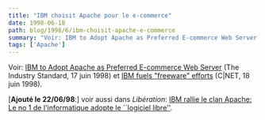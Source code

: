 ```yaml
---
title: "IBM choisit Apache pour le e-commerce"
date: 1998-06-18
path: blog/1998/6/ibm-choisit-apache-e-commerce
summary: "Voir: IBM to Adopt Apache as Preferred E-commerce Web Server (The Industry Standard, 17 juin 1998) et IBM fuels \"freeware\" efforts (C|NET, 18 juin 1998)."
tags: ['Apache']
---
```


<P>
Voir:
<A HREF="http://www.thestandard.net/articles/news_display/0,1270,720,00.html">IBM to Adopt Apache as Preferred E-commerce Web Server</A>
(The Industry Standard, 17 juin 1998) et
<A HREF="http://www.news.com/News/Item/0,4,23364,00.html">IBM fuels "freeware" efforts</A> (C|NET, 18 juin 1998).
</P>

<P>
[<B>Ajouté le 22/06/98</B>:] voir aussi dans <EM>Libération</EM>:
<A HREF="http://www.liberation.com/quotidien/semaine/980620samm.html">IBM rallie le clan Apache: Le no 1 de l'informatique adopte le
``logiciel libre''</A>.
</P>


